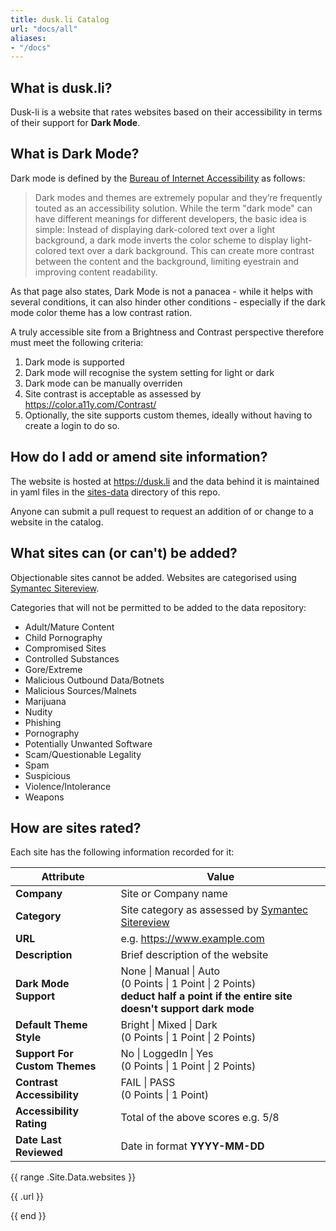 ```yaml
---
title: dusk.li Catalog
url: "docs/all"
aliases:
- "/docs"
---
```


## What is dusk.li?

Dusk-li is a website that rates websites based on their accessibility in terms of their support for **Dark Mode**.

## What is Dark Mode?

Dark mode is defined by the [Bureau of Internet Accessibility](https://www.boia.org/blog/dark-mode-can-improve-text-readability-but-not-for-everyone) as follows:

> Dark modes and themes are extremely popular and they’re frequently touted as an accessibility solution. While the term "dark mode" can have different meanings for different developers, the basic idea is simple: Instead of displaying dark-colored text over a light background, a dark mode inverts the color scheme to display light-colored text over a dark background. This can create more contrast between the content and the background, limiting eyestrain and improving content readability.

As that page also states, Dark Mode is not a panacea - while it helps with several conditions, it can also hinder other conditions - especially if the dark mode color theme has a low contrast ration.

A truly accessible site from a Brightness and Contrast perspective therefore must meet the following criteria:

1. Dark mode is supported
2. Dark mode will recognise the system setting for light or dark
3. Dark mode can be manually overriden
4. Site contrast is acceptable as assessed by https://color.a11y.com/Contrast/
5. Optionally, the site supports custom themes, ideally without having to create a login to do so.

## How do I add or amend site information?

The website is hosted at https://dusk.li and the data behind it is maintained in yaml files in the [sites-data](/sites-data) directory of this repo.

Anyone can submit a pull request to request an addition of or change to a website in the catalog.

## What sites can (or can't) be added?

Objectionable sites cannot be added. Websites are categorised using [Symantec Sitereview](https://sitereview.bluecoat.com/).

Categories that will not be permitted to be added to the data repository:
+ Adult/Mature Content
+ Child Pornography
+ Compromised Sites
+ Controlled Substances
+ Gore/Extreme
+ Malicious Outbound Data/Botnets
+ Malicious Sources/Malnets
+ Marijuana
+ Nudity
+ Phishing
+ Pornography
+ Potentially Unwanted Software
+ Scam/Questionable Legality
+ Spam
+ Suspicious
+ Violence/Intolerance
+ Weapons

## How are sites rated?

Each site has the following information recorded for it:

| Attribute | Value |
|-----------|-------|
| **Company** | Site or Company name |
| **Category** | Site category as assessed by [Symantec Sitereview](https://sitereview.bluecoat.com/) |
| **URL** | e.g. https://www.example.com |
| **Description** | Brief description of the website |
| **Dark Mode Support** | None \| Manual \| Auto<br>(0 Points \| 1 Point \| 2 Points)<br><strong>deduct half a point if the entire site doesn't support dark mode</strong> |
| **Default Theme Style** | Bright \| Mixed \| Dark<br>(0 Points \| 1 Point \| 2 Points) |
| **Support For Custom Themes** | No \| LoggedIn \| Yes<br>(0 Points \| 1 Point \| 2 Points) |
| **Contrast Accessibility** | FAIL \| PASS<br>(0 Points \| 1 Point) |
| **Accessibility Rating** | Total of the above scores e.g. 5/8 |
| **Date Last Reviewed** | Date in format **YYYY-MM-DD** |


{{ range .Site.Data.websites }}
<p>{{ .url }}</p>
{{ end }}
